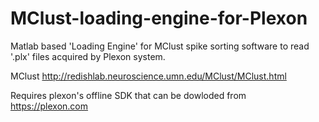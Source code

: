 # MClust-loading-engine-for-Plexon
Matlab based 'Loading Engine' for MClust spike sorting software to read '.plx' files acquired by Plexon system.

MClust 
http://redishlab.neuroscience.umn.edu/MClust/MClust.html

Requires plexon's offline SDK that can be dowloded from https://plexon.com
